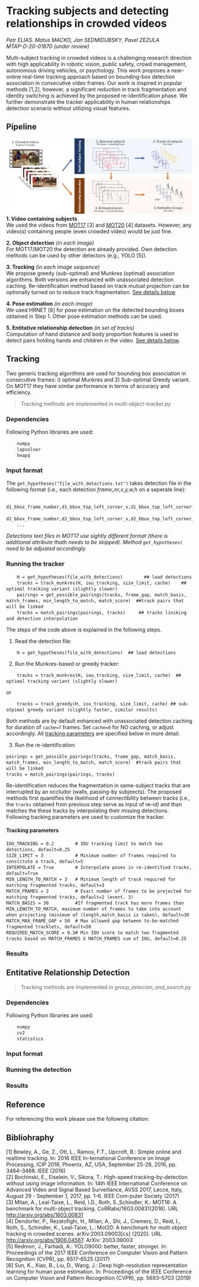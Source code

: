 # Tracking subjects and detecting relationships in crowded videos 
*Petr ELIAS. Matus MACKO, Jan SEDMIDUBSKY, Pavel ZEZULA*  
*MTAP-D-20-01870 (under review)*

Multi-subject tracking in crowded videos is a challenging research direction with high applicability in robotic vision, public safety, crowd management, autonomous driving vehicles, or psychology. This work proposes a near-online real-time tracking approach based on bounding-box detection association in consecutive video frames. Our work is inspired in popular methods \[1,2\], however, a significant reduction in track fragmentation and identity switching is achieved by the proposed re-identification phase. We further demonstrate the tracker applicability in human relationships detection scenario without utilizing visual features.

## Pipeline
![Flowchart](/supplementary/flowchart.png "Tracking ad detection flowchart")
**1. Video containing subjects**  
We used the videos from [MOT17](https://motchallenge.net/data/MOT17) \[3\] and [MOT20](https://motchallenge.net/data/MOT20) \[4\] datasets. However, any video(s) containing people (even crowded video) would be just fine.  
  
**2. Object detection** *(in each image)*  
For MOT17/MOT20 the detection are already provided. Own detection methods can be used by other detectors (e.g., YOLO \[5\]).  
  
**3. Tracking** *(in each image sequence)*   
We propose greedy (sub-optimal) and Munkres (optimal) association algorithms. Both versions are enhanced with unassociated detection caching. Re-identification method based on track mutual projection can be optionally turned on to reduce track fragmentation. [See details below](#tracking)
  
**4. Pose estimation** *(in each image)*  
We used HRNET \[6\] for pose estimation on the detected bounding boxes obtained in Step 1. Other pose estimation methods can be used.  
  
**5. Entitative relationship detection** *(in set of tracks)*  
Computation of hand distance and body proportion features is used to detect pairs holding hands and children in the video. [See details below](#rel_det).

## <a name="tracking"></a>Tracking
Two generic tracking algorithms are used for bounding box association in consecutive frames: i) optimal Munkres and 2) Sub-optimal Greedy variant. On MOT17 they have similar performance in terms of accuracy and efficiency.
> Tracking methods are implemented in *multi-object-tracker.py*

### Dependencies
Following Python libraries are used:
```
    numpy
    lapsolver
    heapq
```

### Input format
The `get_hypotheses("file_with_detections.txt")` takes detection file in the following format (i.e., each detection *frame_nr,x,y,w,h* on a seperate line):
```
    d1_bbox_frame_number,d1_bbox_top_left_corner_x,d1_bbox_top_left_corner_y,d1_bbox_width,d1_bbox_height
    d2_bbox_frame_number,d2_bbox_top_left_corner_x,d2_bbox_top_left_corner_y,d2_bbox_width,d2_bbox_height
    ...
```
*Detections text files in MOT17 use sightly different format (there is additional attribute thath needs to be skipped). Method `get_hypotheses(` need to be adjusted accordingly.*

### Running the tracker
```
    H = get_hypotheses(file_with_detections)        ## load detections
    tracks = track_munkres(H, iou_tracking, size_limit, cache)    ## optimal tracking variant (slightly slower)
    pairings = get_possible_pairings(tracks, frame_gap, match_basis, match_frames, min_length_to_match, match_score)  ##track pairs that will be linked
    tracks = match_pairings(pairings, tracks)     ## tracks liniking and detection interpolation
```
The steps of the code above is explained in the following steps.

1. Read the detection file:
```
    H = get_hypotheses(file_with_detections)  ## load detections
``` 
2. Run the Munkres-based or greedy tracker:
```    
    tracks = track_munkres(H, iou_tracking, size_limit, cache)  ## optimal tracking variant (slightly slower)
```
or
```
    tracks = track_greedy(H, iou_tracking, size_limit, cache) ## sub-otpimal greedy variant (slightly faster, similar results)
```
Both methods are by default enhanced with unassociated detection caching for duration of `cache=7` frames. Set `cache=0` for NO caching, or adjust accordingly. All [tracking parameters](track_params) are specified below in more detail.

3. Run the re-identification:
```
pairings = get_possible_pairings(tracks, frame_gap, match_basis, match_frames, min_length_to_match, match_score)  #track pairs that will be linked
tracks = match_pairings(pairings, tracks)
```
Re-identification reduces the fragmentation in same-subject tracks that are interrupted by an occludor (walls, passing-by subjeects). The proposed methods first quantifies the likelihood of connectibility between tracks (i.e., the `tracks` obtained from previous step serve as input of re-id) and than matches the these tracks by interpolating their missing detections. Following tracking parameters are used to customize the tracker.

#### <a name="track_params"></a>Tracking parameters

```
IOU_TRACKING = 0.2        # IOU tracking limit to match two detections, default=0.25
SIZE_LIMIT = 3            # Minimum number of frames required to constitute a track, default=5
INTERPOLATE = True        # Interpolate poses in re-identified tracks, default=True
MIN_LENGTH_TO_MATCH = 3   # Minimum length of track required for matching fragmented tracks, default=3
MATCH_FRAMES = 2          # Exact number of frames to be projected for matching fragmented tracks, default=2 (event. 3) 
MATCH_BASIS = 30          #If fragmented track has more frames than MIN_LENGTH_TO_MATCH, maximum number of frames to take into account when projecting (minimum of (length,match_basis is taken), default=30
MATCH_MAX_FRAME_GAP = 50  # Max allowed gap between to-be-matched fragmented tracklets, default=50 
REQUIRED_MATCH_SCORE = 0.3# Min IOU score to match two fragmented tracks based on MATCH_FRAMES X MATCH_FRAMES sum of IOU, default=0.25 
```

### Results

## <a name="rel_det"></a> Entitative Relationship Detection
> Tracking methods are implemented in *group_detecion_and_search.py*

### Dependencies
Following Python libraries are used:
```
    numpy
    cv2
    statistics
```

### Input format
### Running the detection
### Results

## Reference
For referencing this work please use the following citation:

## Bibliohraphy
\[1\] Bewley, A., Ge, Z., Ott, L., Ramos, F.T., Upcroft, B.: Simple online and realtime tracking. In: 2016 IEEE In-ternational Conference on Image Processing, ICIP 2016, Phoenix, AZ, USA, September  25-28, 2016, pp. 3464–3468. IEEE (2016)  
\[2\] Bochinski, E., Eiselein,  V., Sikora, T.: High-speed tracking-by-detection without using image information. In: 14th IEEE International Conference on Advanced Video and Signal Based Surveillance, AVSS 2017, Lecce, Italy, August 29 - September 1, 2017, pp. 1–6. IEEE Com-puter Society (2017)  
\[3\] Milan,  A.,  Leal-Taixe,  L.,  Reid,  I.D.,  Roth, S.,Schindler, K.: MOT16: A benchmark for multi-object tracking. CoRRabs/1603.00831(2016). URL http://arxiv.org/abs/1603.00831  
\[4\] Dendorfer, P., Rezatofighi, H., Milan, A., Shi, J., Cremers, D., Reid, I., Roth, S., Schindler, K., Leal-Taixe, L.: Mot20: A benchmark for multi object tracking in crowded  scenes. arXiv:2003.09003[cs] (2020). URL http://arxiv.org/abs/1906.04567. ArXiv: 2003.09003  
\[5\] Redmon, J., Farhadi, A.: YOLO9000:  better, faster, stronger. In: Proceedings of the 2017 IEEE Conference on Computer Vision and Pattern Recognition (CVPR), pp. 6517–6525 (2017)  
\[6\] Sun, K., Xiao, B., Liu, D., Wang, J.: Deep high-resolution representation learning for human pose estimation. In: Proceedings of the IEEE Conference on Computer Vision and Pattern Recognition (CVPR), pp. 5693–5703 (2019)
